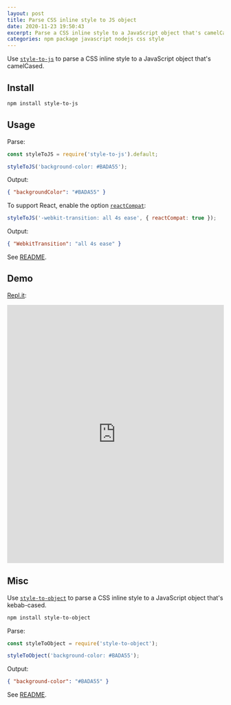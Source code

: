 ```yaml
---
layout: post
title: Parse CSS inline style to JS object
date: 2020-11-23 19:50:43
excerpt: Parse a CSS inline style to a JavaScript object that's camelCased with npm package `style-to-js`.
categories: npm package javascript nodejs css style
---
```


Use [`style-to-js`](https://b.remarkabl.org/style-to-js) to parse a CSS inline style to a JavaScript object that's camelCased.

## Install

```sh
npm install style-to-js
```

## Usage

Parse:

```js
const styleToJS = require('style-to-js').default;

styleToJS('background-color: #BADA55');
```

Output:

```json
{ "backgroundColor": "#BADA55" }
```

To support React, enable the option [`reactCompat`](https://github.com/remarkablemark/style-to-js#reactcompat):

```js
styleToJS('-webkit-transition: all 4s ease', { reactCompat: true });
```

Output:

```json
{ "WebkitTransition": "all 4s ease" }
```

See [README](https://github.com/remarkablemark/style-to-js#readme).

## Demo

[Repl.it](https://repl.it/@remarkablemark/style-to-js):

<iframe height="600px" width="100%" src="https://repl.it/@remarkablemark/style-to-js?lite=true" scrolling="no" frameborder="no" allowtransparency="true" allowfullscreen="true" sandbox="allow-forms allow-pointer-lock allow-popups allow-same-origin allow-scripts allow-modals"></iframe>

## Misc

Use [`style-to-object`](https://b.remarkabl.org/style-to-object) to parse a CSS inline style to a JavaScript object that's kebab-cased.

```sh
npm install style-to-object
```

Parse:

```js
const styleToObject = require('style-to-object');

styleToObject('background-color: #BADA55');
```

Output:

```json
{ "background-color": "#BADA55" }
```

See [README](https://github.com/remarkablemark/style-to-object#readme).

